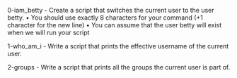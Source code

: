 0-iam_betty - Create a script that switches the current user to the user betty.
       • You should use exactly 8 characters for your command (+1 character for the new line)
       • You can assume that the user betty will exist when we will run your script

1-who_am_i - Write a script that prints the effective username of the current user.

2-groups - Write a script that prints all the groups the current user is part of.